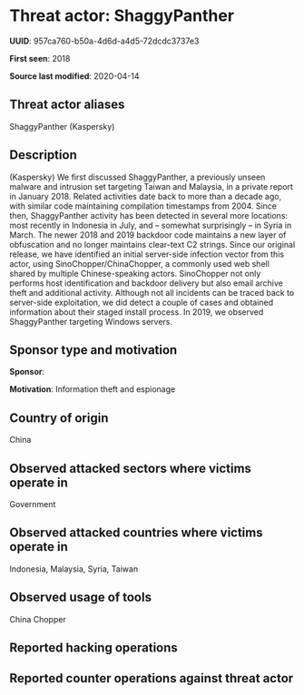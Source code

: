 # Threat actor: ShaggyPanther

**UUID**: 957ca760-b50a-4d6d-a4d5-72dcdc3737e3

**First seen**: 2018

**Source last modified**: 2020-04-14

## Threat actor aliases

ShaggyPanther (Kaspersky)

## Description

(Kaspersky) We first discussed ShaggyPanther, a previously unseen malware and intrusion set targeting Taiwan and Malaysia, in a private report in January 2018. Related activities date back to more than a decade ago, with similar code maintaining compilation timestamps from 2004. Since then, ShaggyPanther activity has been detected in several more locations: most recently in Indonesia in July, and – somewhat surprisingly – in Syria in March. The newer 2018 and 2019 backdoor code maintains a new layer of obfuscation and no longer maintains clear-text C2 strings. Since our original release, we have identified an initial server-side infection vector from this actor, using SinoChopper/ChinaChopper, a commonly used web shell shared by multiple Chinese-speaking actors. SinoChopper not only performs host identification and backdoor delivery but also email archive theft and additional activity. Although not all incidents can be traced back to server-side exploitation, we did detect a couple of cases and obtained information about their staged install process. In 2019, we observed ShaggyPanther targeting Windows servers.

## Sponsor type and motivation

**Sponsor**: 

**Motivation**: Information theft and espionage


## Country of origin

China

## Observed attacked sectors where victims operate in

Government

## Observed attacked countries where victims operate in

Indonesia, Malaysia, Syria, Taiwan

## Observed usage of tools

China Chopper

## Reported hacking operations



## Reported counter operations against threat actor





